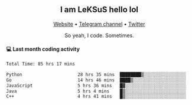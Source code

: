 <h2 align="center">I am LeKSuS hello lol</h2>
<div align="center">
  <a href="https://leksus.net">Website</a> •
  <a href="https://t.me/leksus_was_here">Telegram channel</a> •
  <a href="https://twitter.com/___LeKSuS___">Twitter</a>
</div>
<p align="center">So yeah, I code. Sometimes.</p>

#### :computer: Last month coding activity
<!--START_SECTION:waka-->

```txt
Total Time: 85 hrs 17 mins

Python                     28 hrs 35 mins  ████████▒░░░░░░░░░░░░░░░░   33.05 %
Go                         14 hrs 46 mins  ████▒░░░░░░░░░░░░░░░░░░░░   17.08 %
JavaScript                 5 hrs 36 mins   █▓░░░░░░░░░░░░░░░░░░░░░░░   06.47 %
Java                       5 hrs 4 mins    █▒░░░░░░░░░░░░░░░░░░░░░░░   05.87 %
C++                        4 hrs 41 mins   █▒░░░░░░░░░░░░░░░░░░░░░░░   05.42 %
```

<!--END_SECTION:waka-->

<!-- flag{4_l0t_0f_1nter35t1ng_th1ng5_4r3_1n_publ1c_d0m41n} -->
